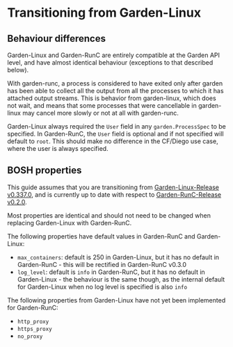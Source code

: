 # Transitioning from Garden-Linux

## Behaviour differences

Garden-Linux and Garden-RunC are entirely compatible at the Garden API level,
and have almost identical behaviour (exceptions to that described below).

With garden-runc, a process is considered to have exited only after garden has
been able to collect all the output from all the processes to which it has
attached output streams. This is behavior from garden-linux, which does not
wait, and means that some processes that were cancellable in garden-linux may
cancel more slowly or not at all with garden-runc.

Garden-Linux always required the `User` field in any `garden.ProcessSpec` to be
specified. In Garden-RunC, the `User` field is optional and if not specified
will default to `root`. This should make no difference in the CF/Diego use case,
where the user is always specified.

## BOSH properties

This guide assumes that you are transitioning from [Garden-Linux-Release
v0.337.0](https://github.com/cloudfoundry-incubator/garden-linux-release/releases/tag/v0.337.0),
and is currently up to date with respect to [Garden-RunC-Release
v0.2.0](https://github.com/cloudfoundry-incubator/garden-runc-release/releases/tag/v0.2.0).

Most properties are identical and should not need to be changed when replacing
Garden-Linux with Garden-RunC.

The following properties have default values in Garden-RunC and Garden-Linux:

- `max_containers`: default is 250 in Garden-Linux, but it has no default in
  Garden-RunC - this will be rectified in Garden-RunC v0.3.0
- `log_level`: default is `info` in Garden-RunC, but it has no default in
  Garden-Linux - the behaviour is the same though, as the internal default for
  Garden-Linux when no log level is specified is also `info`

The following properties from Garden-Linux have not yet been implemented for
Garden-RunC:

- `http_proxy`
- `https_proxy`
- `no_proxy`
